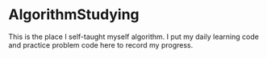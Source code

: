 # AlgorithmStudying
This is the place I self-taught myself algorithm. I put my daily learning code and practice problem code here to record my progress.
